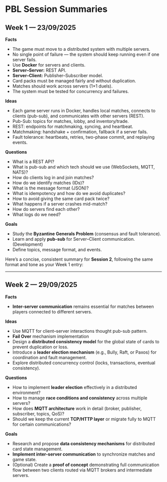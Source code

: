 # PBL Session Summaries

## Week 1 — 23/09/2025

**Facts**

* The game must move to a distributed system with multiple servers.
* No single point of failure — the system should keep running even if one server fails.
* Use **Docker** for servers and clients.
* **Server–Server:** REST API.
* **Server–Client:** Publisher–Subscriber model.
* Card packs must be managed fairly and without duplication.
* Matches should work across servers (1×1 duels).
* The system must be tested for concurrency and failures.

**Ideas**

* Each game server runs in Docker, handles local matches, connects to clients (pub-sub), and communicates with other servers (REST).
* Pub-Sub: topics for matches, lobby, and inventory/trade.
* REST: endpoints for matchmaking, syncing, and heartbeat.
* Matchmaking: handshake + confirmation, fallback if a server fails.
* Fault tolerance: heartbeats, retries, two-phase commit, and replaying events.

**Questions**

* What is a REST API?
* What is pub-sub and which tech should we use (WebSockets, MQTT, NATS)?
* How do clients log in and join matches?
* How do we identify matches (IDs)?
* What is the message format (JSON)?
* What is idempotency and how do we avoid duplicates?
* How to avoid giving the same card pack twice?
* What happens if a server crashes mid-match?
* How do servers find each other?
* What logs do we need?

**Goals**

* Study the **Byzantine Generals Problem** (consensus and fault tolerance).
* Learn and apply **pub-sub** for Server–Client communication. (Development)
* Define topics, message format, and events.

Here’s a concise, consistent summary for **Session 2**, following the same format and tone as your Week 1 entry:

---

## Week 2 — 29/09/2025

**Facts**

* **Inter-server communication** remains essential for matches between players connected to different servers.

**Ideas**

* Use MQTT for client–server interactions thought pub-sub pattern.
* **Fail Over** mechanism implementation
* Design a **distributed consistency model** for the global state of cards to prevent duplication or loss.
* Introduce a **leader election mechanism** (e.g., Bully, Raft, or Paxos) for coordination and fault management.
* Explore distributed concurrency control (locks, transactions, eventual consistency).

**Questions**

* How to implement **leader election** effectively in a distributed environment?
* How to manage **race conditions and consistency** across multiple servers?
* How does **MQTT architecture** work in detail (broker, publisher, subscriber, topics, QoS)?
* Should we keep the current **TCP/HTTP layer** or migrate fully to MQTT for certain communications?

**Goals**

* Research and propose **data consistency mechanisms** for distributed card state management.
* **Implement inter-server communication** to synchronize matches and game state.
* (Optional) Create a **proof of concept** demonstrating full communication flow between two clients routed via MQTT brokers and intermediate servers.
